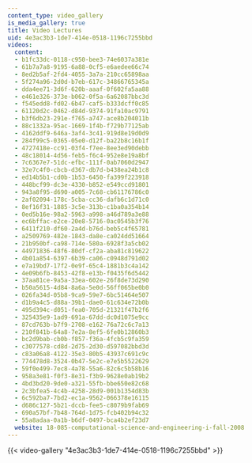 ```yaml
---
content_type: video_gallery
is_media_gallery: true
title: Video Lectures
uid: 4e3ac3b3-1de7-414e-0518-1196c7255bbd
videos:
  content:
  - b1fc33dc-0118-c950-bee3-74e6037a381e
  - 61b7a7a8-9195-6a88-0cf5-e6aedee66c74
  - 8ed2b5af-2fd4-4055-3a7a-210cc65898aa
  - 5f274a96-2d0d-b7eb-617c-34866765345a
  - dda4ee71-3d6f-620b-aaaf-0f602fa5aa88
  - e461e326-373e-b062-0f5a-6a62087bbc3d
  - f545edd8-fd02-6b47-caf5-b333dcff0c85
  - 61120d2c-0462-d84d-9374-91fa10ac9791
  - b3f6db23-291e-f765-a747-ace8b204011b
  - 88c1332a-95ac-1669-1f4b-f729b77125ab
  - 4162ddf9-646a-3af4-3c41-919d8e19d0d9
  - 284f99c5-0365-05e0-d12f-ba22b8c16b1f
  - 4727418e-cc91-03f4-f7ee-8ee3ed90debb
  - 48c18014-4d56-feb5-f6c4-952e8e19a8bf
  - 7c6367e7-51dc-efbc-111f-0ab7060d2947
  - 32e7c4f0-cbcb-d367-db7d-b438ea24b1c8
  - ed14b5b1-cd0b-1b53-6450-fa399f223918
  - 448bcf99-dc3e-4330-b852-e549ccd91801
  - 943a8f95-d690-a005-7c68-cb61176786c0
  - 2af02094-178c-5cba-cc36-dafb6c1d71c0
  - 8ef16f31-1885-3c5e-313b-c1ba0a354b14
  - 0ed5b16e-98a2-5963-a998-a46d789a3e88
  - ec6bffac-e2ce-20e8-5716-0ac0545b3f76
  - 6411f210-df60-2a4d-b76d-beb5c4f65781
  - a2509769-482e-1843-da8e-ca024dd51664
  - 21b950bf-ca98-714e-580a-6928f3a5cb02
  - 44971836-48f6-80df-cf2a-aba81c819622
  - 4b01a854-6397-6b39-ca06-c0948d791d02
  - e7a19bd7-17f2-0e9f-65c4-1881b3c4a142
  - 4e09b6fb-8453-42f8-e13b-f0435f6d5442
  - 37aa81ce-9a5a-33ea-602e-26f8de73d290
  - b50a5615-4d84-8a6a-5e0d-56ff065be0b0
  - 026fa34d-05b8-9ca9-59e7-6bc51464e507
  - d1b9a4c5-d88a-39b1-dae0-61c634e72b0b
  - 495d394c-d051-fea0-705d-21321f47b2f6
  - 325435e9-1ad9-691a-67dd-dc0d1075e9cc
  - 87cd763b-b7f9-2708-e162-76a72c6c7a13
  - 210f841b-64a8-7e2a-8ef5-6fe0b12860b3
  - bc2d9bab-cb0b-f857-f36a-4fcb5c9fa359
  - c3077578-cd8d-2d75-2d30-d597082bbd3d
  - c83a06a8-4122-35e3-80b5-43937c691c9c
  - 774478d8-3524-0b47-5e2c-e7e5b5522629
  - 59f0e499-7ec8-4a78-55a6-82c6c5b58b16
  - 958a3e81-f0f3-8e31-f3b9-9628e0ab19b2
  - 4bd3bd20-9de0-a321-55fb-bbe650e82c68
  - 2c3bfea5-4c4b-4258-28d9-001b1354d83b
  - 6c592ba7-7bd2-ec1a-9562-066378e16115
  - d686c127-5b21-dccb-fee5-c8079b9fab69
  - 690a57bf-7b48-764d-1d75-fcb402b94c32
  - 55a8adaa-0a1b-b6df-0497-bca4b2ef23d7
  website: 18-085-computational-science-and-engineering-i-fall-2008
---
```



{{< video-gallery "4e3ac3b3-1de7-414e-0518-1196c7255bbd" >}}

